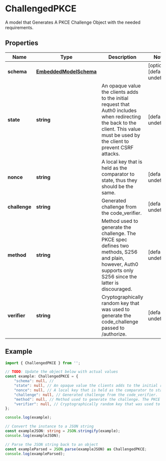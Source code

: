 
# ChallengedPKCE

A model that Generates A PKCE Challenge Object with the needed requirements.

## Properties

Name | Type | Description | Notes
------------ | ------------- | ------------- | -------------
**schema** | [**EmbeddedModelSchema**](EmbeddedModelSchema) |  | [optional] [default to undefined]
**state** | **string** | An opaque value the clients adds to the initial request that Auth0 includes when redirecting the back to the client. This value must be used by the client to prevent CSRF attacks. | [default to undefined]
**nonce** | **string** | A local key that is held as the comparator to state, thus they should be the same. | [default to undefined]
**challenge** | **string** | Generated challenge from the code_verifier. | [default to undefined]
**method** | **string** | Method used to generate the challenge. The PKCE spec defines two methods, S256 and plain, however, Auth0 supports only S256 since the latter is discouraged. | [default to undefined]
**verifier** | **string** | Cryptographically random key that was used to generate the code_challenge passed to /authorize. | [default to undefined]

## Example

```typescript
import { ChallengedPKCE } from '';

// TODO: Update the object below with actual values
const example: ChallengedPKCE = {
    "schema": null, // 
    "state": null, // An opaque value the clients adds to the initial request that Auth0 includes when redirecting the back to the client. This value must be used by the client to prevent CSRF attacks.
    "nonce": null, // A local key that is held as the comparator to state, thus they should be the same.
    "challenge": null, // Generated challenge from the code_verifier.
    "method": null, // Method used to generate the challenge. The PKCE spec defines two methods, S256 and plain, however, Auth0 supports only S256 since the latter is discouraged.
    "verifier": null, // Cryptographically random key that was used to generate the code_challenge passed to /authorize.
};

console.log(example);

// Convert the instance to a JSON string
const exampleJSON: string = JSON.stringify(example);
console.log(exampleJSON);

// Parse the JSON string back to an object
const exampleParsed = JSON.parse(exampleJSON) as ChallengedPKCE;
console.log(exampleParsed);
```




